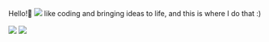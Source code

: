 Hello!👋
![](https://komarev.com/ghpvc/?username=your-github-username&color=green)
 like coding and bringing ideas to life, and this is where I do that :)

<img align="center" src="https://github-readme-stats.vercel.app/api?username=jwt2706&show_icons=true&theme=transparent">
<img align="center" src="https://github-readme-stats.vercel.app/api/top-langs/?username=jwt2706&layout=compact">



[comment]: # (Here is the repo for the github widgets: https://github.com/anuraghazra/github-readme-stats)

